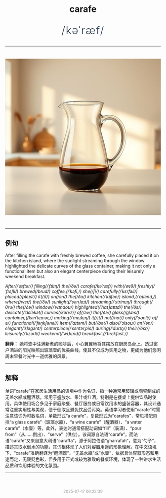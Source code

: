 <div align="center">

# carafe

<div style="margin: 30px 0;">
<h1 style="font-size: 2.5em; font-weight: 300; letter-spacing: 2px; margin: 0; color: #2c3e50;">
/kəˈræf/
</h1>
</div>

</div>

---

<div align="center" style="margin: 40px 0;">

![carafe](images/carafe.png)

</div>

---

## 例句

After filling the carafe with freshly brewed coffee, she carefully placed it on the kitchen island, where the sunlight streaming through the window highlighted the delicate curves of the glass container, making it not only a functional item but also an elegant centerpiece during their leisurely weekend breakfast.

*After(/ˈæftər/) filling(/ˈfɪlɪŋ/) the(/ðə/) carafe(/kəˈræf/) with(/wɪθ/) freshly(/ˈfrɛʃli/) brewed(/brud/) coffee,(/ˈkɔfi,/) she(/ʃi/) carefully(/ˈkɛrfəli/) placed(/pleɪst/) it(/ɪt/) on(/ɔn/) the(/ðə/) kitchen(/ˈkɪʧən/) island,(/ˈaɪlənd,/) where(/wɛr/) the(/ðə/) sunlight(/ˈsənˌlaɪt/) streaming(/ˈstrimɪŋ/) through(/θru/) the(/ðə/) window(/ˈwɪndoʊ/) highlighted(/ˈhaɪˌlaɪtɪd/) the(/ðə/) delicate(/ˈdɛləkət/) curves(/kərvz/) of(/əv/) the(/ðə/) glass(/glæs/) container,(/kənˈteɪnər,/) making(/ˈmeɪkɪŋ/) it(/ɪt/) not(/nɑt/) only(/ˈoʊnli/) a(/ə/) functional(/ˈfəŋkʃənəl/) item(/ˈaɪtəm/) but(/bət/) also(/ˈɔlsoʊ/) an(/ən/) elegant(/ˈɛləgənt/) centerpiece(/ˈsɛntərˌpis/) during(/ˈdʊrɪŋ/) their(/ðɛr/) leisurely(/ˈlizərli/) weekend(/ˈwiˌkɪnd/) breakfast.(/ˈbrɛkfəst./)*

**翻译：** 她将壶中注满新煮的咖啡后，小心翼翼地将其摆放在厨房岛台上。透过窗户洒进的阳光映照出玻璃壶的优美曲线，使其不仅成为实用之物，更成为他们悠闲周末早餐时光中一道优雅的风景。

---

## 解释

单词“carafe”在家居生活用品的语境中作为名词，指一种通常用玻璃或陶瓷制成的无盖水瓶或醒酒器，常用于盛放水、果汁或红酒，特别是在餐桌上提供饮品时使用。具体使用场合多见于家庭聚餐、餐厅服务或日常饮用水的盛装容器，其设计通常注重实用性与美观，便于倒取且避免饮品受污染。英语学习者使用“carafe”时需注意该词为可数名词，单数形式“a carafe”，复数形式为“carafes”，常见搭配包括“a glass carafe”（玻璃水瓶）、“a wine carafe”（醒酒器）、“a water carafe”（水壶）等，此外，表达时通常搭配动词如“fill”（装满）、“pour from”（从……倒出）、“serve”（供应）。该词源自法语“carafe”，而法语“carafe”又来自意大利语“caraffa”，源于阿拉伯语“gharrafah”，意为“勺子”，描述其取水倒水的功能，其词根体现了人们对容器用途的形象理解。在中文语境下，“carafe”准确翻译为“醒酒器”、“无盖水瓶”或“水壶”，依据具体容器形态和用途而定，无褒贬色彩，但多用于正式或较为雅致的餐桌环境，体现了一种讲求生活品质和饮用体验的文化氛围。


---

<div align="center" style="margin-top: 50px;">
<small style="color: #999; font-size: 0.9em;">2025-07-17 06:22:39</small>
</div>
